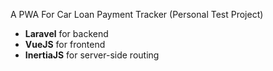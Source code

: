 <p>A PWA For Car Loan Payment Tracker (Personal Test Project)</p>
<ul>
    <li><b>Laravel</b> for backend</li>
    <li><b>VueJS</b> for frontend</li>
    <li><b>InertiaJS</b> for server-side routing</li>
</ul>


